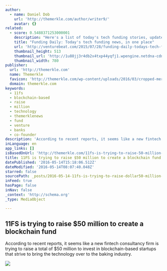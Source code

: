 ```yaml
---
author:
  - name: Daniel Dob
    url: 'http://themerkle.com/author/writer9/'
    avatar: {}
related:
  - score: 0.5488371253000001
    description: "Here's a list of today's tech funding stories, updated as the day unfolds. Tip us here if you have a deal to share. Deliveroo has swallowed another $70 million in funding as the U.K-based food-delivery startup gears up for some aggressive expansion across Europe, the Middle East, and Asia."
    title: "Funding Daily: Today's tech funding news, in one place"
    url: 'http://venturebeat.com/2015/07/28/funding-daily-todays-tech-funding-news-in-one-place-179/'
    thumbnail_height: 513
    thumbnail_url: 'http://1u88jj3r4db2x4txp44yqfj1.wpengine.netdna-cdn.com/wp-content/uploads/2015/07/Money-4-780x513.jpg'
    thumbnail_width: 780
publisher:
  url: 'http://themerkle.com'
  name: Themerkle
  favicon: 'http://themerkle.com/wp-content/uploads/2016/03/cropped-merkle-white-1-192x192.png'
  domain: themerkle.com
keywords:
  - 11fs
  - blockchain-based
  - raise
  - million
  - technology
  - themerklenews
  - fund
  - venture
  - banks
  - co-founder
description: 'According to recent reports, it seems like a new fintech consultancy firm is trying to raise a total of $50 million to invest in blockchain-based startups that strive to bring the technology over to the baking industry.'
inLanguage: en
app_links: []
isBasedOnUrl: 'http://themerkle.com/11fs-is-trying-to-raise-50-million-to-create-a-blockchain-fund/'
title: 11FS is trying to raise $50 million to create a blockchain fund
datePublished: '2016-05-14T15:18:06.512Z'
dateModified: '2016-05-14T08:07:40.048Z'
starred: false
sourcePath: _posts/2016-05-14-11fs-is-trying-to-raise-dollar50-million-to-create-a-blockchain-f.md
inFeed: true
hasPage: false
inNav: false
_context: 'http://schema.org'
_type: MediaObject

---
```

<article style=""><h1>11FS is trying to raise $50 million to create a blockchain fund</h1><p>According to recent reports, it seems like a new fintech consultancy firm is trying to raise a total of $50 million to invest in blockchain-based startups that strive to bring the technology over to the baking industry.</p><img src="http://themerkle.com/wp-content/uploads/2016/05/shutterstock_238543240.jpg" /></article>